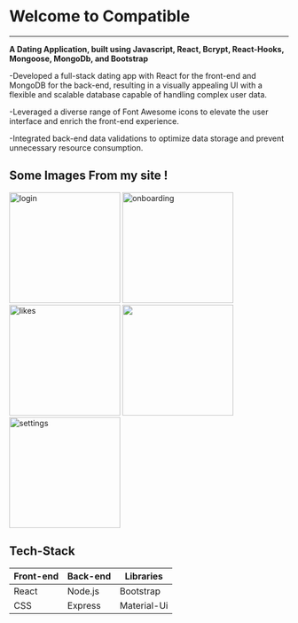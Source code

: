 <div>
  <h1>Welcome to Compatible</h1>
  <hr />
  <p>
  <strong>
     A Dating Application, built using Javascript, React, Bcrypt, React-Hooks, Mongoose, MongoDb, and Bootstrap
  </strong>

-Developed a full-stack dating app with React for the front-end and MongoDB for the back-end, resulting in a visually appealing UI with a flexible and scalable database capable of handling complex user data.

-Leveraged a diverse range of Font Awesome icons to elevate the user interface and enrich the front-end experience.

-Integrated back-end data validations to optimize data storage and prevent unnecessary resource consumption.

  </p>
  <div>
    <h2>Some Images From my site !</h2>
    <div>
      <img style="width: 200px;" src="https://imgur.com/1Zl0dTg" alt="login"/>
      <img style="width: 200px;" src="https://imgur.com/i4QOQvJ" alt="onboarding"/>
      <img style="width: 200px;" src="https://imgur.com/v0ZLvoT" alt="likes"/>
      <img style="width: 200px;" src="https://imgur.com/fOwGpqi" alt=""matches/>
      <img style="width: 200px;" src="https://imgur.com/5A08E66" alt="settings"/>
    </div>
    <h2>Tech-Stack</h2>
    <div>
      <table>
        <thead>
          <tr>
            <th>
              Front-end
            </th>
            <th>
              Back-end
            </th>
            <th>
              Libraries
            </th>
          </tr>
        </thead>
        <tbody>
          <tr>
            <td>
            React
            </td>
            <td>
            Node.js
            </td>
            <td>
            Bootstrap
            </td>
          </tr>
          <tr>
            <td>
            CSS
            </td>
            <td>
            Express
            </td>
            <td>
            Material-Ui
            </td>
          </tr>
        </tbody>
      </table
    </div>
   </div>
</div>
